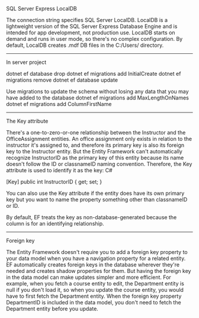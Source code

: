 SQL Server Express LocalDB

The connection string specifies SQL Server LocalDB. LocalDB is a lightweight version of the SQL Server Express Database Engine and is intended for app development, 
not production use. LocalDB starts on demand and runs in user mode, so there's no complex configuration. By default, 
LocalDB creates .mdf DB files in the C:/Users/<user> directory.



_____________________________________


In server project

dotnet ef database drop
dotnet ef migrations add InitialCreate
dotnet ef migrations remove
dotnet ef database update

Use migrations to update the schema without losing any data that you may have added to the database
dotnet ef migrations add MaxLengthOnNames
dotnet ef migrations add ColumnFirstName


_____________________________________



The Key attribute

There's a one-to-zero-or-one relationship between the Instructor and the OfficeAssignment entities. 
An office assignment only exists in relation to the instructor it's assigned to, and therefore its primary key is also its foreign key to the Instructor entity. 
But the Entity Framework can't automatically recognize InstructorID as the primary key of this entity because its name doesn't follow the ID or classnameID naming 
convention. Therefore, the Key attribute is used to identify it as the key:
C#

[Key]
public int InstructorID { get; set; }

You can also use the Key attribute if the entity does have its own primary key but you want to name the property something other than classnameID or ID.

By default, EF treats the key as non-database-generated because the column is for an identifying relationship.

______________________________________

Foreign key

The Entity Framework doesn't require you to add a foreign key property to your data model when you have a navigation property for a related entity. 
EF automatically creates foreign keys in the database wherever they're needed and creates shadow properties for them. But having the foreign key in 
the data model can make updates simpler and more efficient. For example, when you fetch a course entity to edit, 
the Department entity is null if you don't load it, so when you update the course entity, you would have to first fetch the Department entity. 
When the foreign key property DepartmentID is included in the data model, you don't need to fetch the Department entity before you update.
